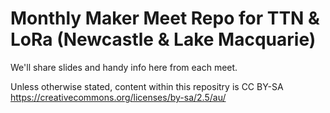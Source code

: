 # Monthly Maker Meet Repo for TTN & LoRa (Newcastle & Lake Macquarie)

We'll share slides and handy info here from each meet. 

Unless otherwise stated, content within this repositry is CC BY-SA
https://creativecommons.org/licenses/by-sa/2.5/au/
